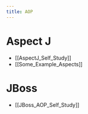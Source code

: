 ```yaml
---
title: AOP
---
```

# Aspect J
* [[AspectJ_Self_Study]]
* [[Some_Example_Aspects]]

# JBoss
* [[JBoss_AOP_Self_Study]]
